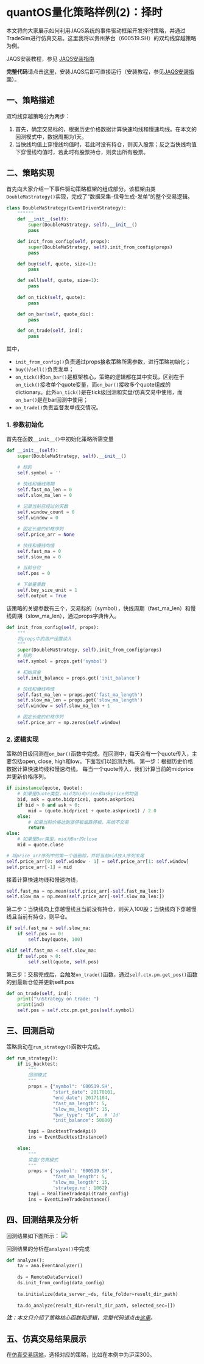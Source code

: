 # quantOS量化策略样例(2)：择时

本文将向大家展示如何利用JAQS系统的事件驱动框架开发择时策略，并通过TradeSim进行仿真交易。这里我将以贵州茅台（600519.SH）的双均线穿越策略为例。

JAQS安装教程，参见 [JAQS安装指南](https://github.com/quantOS-org/JAQS/blob/master/doc/install.md)

**完整代码**请点击[这里](https://github.com/quantOS-org/JAQS/tree/master/example/eventdriven)，安装JAQS后即可直接运行（安装教程，参见[JAQS安装指南](https://github.com/quantOS-org/JAQS/blob/master/doc/install.md)）。

## 一、策略描述
双均线穿越策略分为两步：
1. 首先，确定交易标的，根据历史价格数据计算快速均线和慢速均线。在本文的回测模式中，数据周期为1天。
2. 当快线均值上穿慢线均值时，若此时没有持仓，则买入股票；反之当快线均值下穿慢线均值时，若此时有股票持仓，则卖出所有股票。

## 二、策略实现
首先向大家介绍一下事件驱动策略框架的组成部分。该框架由类`DoubleMaStrategy()`实现，完成了“数据采集-信号生成-发单”的整个交易逻辑。
```python
class DoubleMaStrategy(EventDrivenStrategy):
    """"""
    def __init__(self):
        super(DoubleMaStrategy, self).__init__()
        pass

    def init_from_config(self, props):
        super(DoubleMaStrategy, self).init_from_config(props)
        pass

    def buy(self, quote, size=1):
        pass

    def sell(self, quote, size=1):
        pass
    
    def on_tick(self, quote):
        pass

    def on_bar(self, quote_dic):
        pass

    def on_trade(self, ind):
        pass
```
其中，

 - `init_from_config()`负责通过props接收策略所需参数，进行策略初始化；
 - `buy()`/`sell()`负责发单；
 - `on_tick()`和`on_bar()`是框架核心，策略的逻辑都在其中实现，区别在于`on_tick()`接收单个quote变量，而`on_bar()`接收多个quote组成的dictionary。此外`on_tick()`是在tick级回测和实盘/仿真交易中使用，而`on_bar()`是在bar回测中使用；
 - `on_trade()`负责监督发单成交情况。

### 1. 参数初始化
首先在函数`__init__()`中初始化策略所需变量
```python
def __init__(self):
    super(DoubleMaStrategy, self).__init__()

    # 标的
    self.symbol = ''

    # 快线和慢线周期
    self.fast_ma_len = 0
    self.slow_ma_len = 0
    
    # 记录当前已经过的天数
    self.window_count = 0
    self.window = 0

    # 固定长度的价格序列
    self.price_arr = None

    # 快线和慢线均值
    self.fast_ma = 0
    self.slow_ma = 0

    # 当前仓位
    self.pos = 0

    # 下单量乘数
    self.buy_size_unit = 1
    self.output = True
```
该策略的关键参数有三个，交易标的（symbol），快线周期（fast_ma_len）和慢线周期（slow_ma_len），通过props字典传入。
```python
def init_from_config(self, props):
    """
    将props中的用户设置读入
    """
    super(DoubleMaStrategy, self).init_from_config(props)
    # 标的
    self.symbol = props.get('symbol')

    # 初始资金
    self.init_balance = props.get('init_balance')

    # 快线和慢线均值
    self.fast_ma_len = props.get('fast_ma_length')
    self.slow_ma_len = props.get('slow_ma_length')
    self.window = self.slow_ma_len + 1

    # 固定长度的价格序列
    self.price_arr = np.zeros(self.window)

```
### 2. 逻辑实现
策略的日级回测在`on_bar()`函数中完成。在回测中，每天会有一个quote传入，主要包括open, close, high和low。下面我们以回测为例。
第一步：根据历史价格数据计算快速均线和慢速均线。
每当一个quote传入，我们计算当前的midprice并更新价格序列。
```python
if isinstance(quote, Quote):
    # 如果是Quote类型，mid为bidprice和askprice的均值
    bid, ask = quote.bidprice1, quote.askprice1
    if bid > 0 and ask > 0:
        mid = (quote.bidprice1 + quote.askprice1) / 2.0
    else:
        # 如果当前价格达到涨停板或跌停板，系统不交易
        return
else:
    # 如果是Bar类型，mid为Bar的close
    mid = quote.close

# 将price_arr序列中的第一个值删除，并将当前mid放入序列末尾
self.price_arr[0: self.window - 1] = self.price_arr[1: self.window]
self.price_arr[-1] = mid
```
接着计算快速均线和慢速均线，
```python
self.fast_ma = np.mean(self.price_arr[-self.fast_ma_len:])
self.slow_ma = np.mean(self.price_arr[-self.slow_ma_len:])
```
第二步：当快线向上穿越慢线且当前没有持仓，则买入100股；当快线向下穿越慢线且当前有持仓，则平仓。
```python
if self.fast_ma > self.slow_ma:
    if self.pos == 0:
        self.buy(quote, 100)

elif self.fast_ma < self.slow_ma:
    if self.pos > 0:
        self.sell(quote, self.pos)
```
第三步：交易完成后，会触发`on_trade()`函数，通过`self.ctx.pm.get_pos()`函数的到最新仓位并更新self.pos
```python
def on_trade(self, ind):
    print("\nStrategy on trade: ")
    print(ind)
    self.pos = self.ctx.pm.get_pos(self.symbol)
```
## 三、回测启动
策略启动在`run_strategy()`函数中完成。
```python
def run_strategy():
    if is_backtest:
        """
        回测模式
        """
        props = {"symbol": '600519.SH',
                 "start_date": 20170101,
                 "end_date": 20171104,
                 "fast_ma_length": 5,
                 "slow_ma_length": 15,
                 "bar_type": "1d",  # '1d'
                 "init_balance": 50000}

        tapi = BacktestTradeApi()
        ins = EventBacktestInstance()
        
    else:
        """
        实盘/仿真模式
        """
        props = {'symbol': '600519.SH',
                 "fast_ma_length": 5,
                 "slow_ma_length": 15,
                 'strategy.no': 1062}
        tapi = RealTimeTradeApi(trade_config)
        ins = EventLiveTradeInstance()
```
## 四、回测结果及分析
回测结果如下图所示：
![](https://github.com/quantOS-org/quantOSUserGuide/blob/master/assets/doubleMA.png?raw=true)

回测结果的分析在`analyze()`中完成
```python
def analyze():
    ta = ana.EventAnalyzer()
     
    ds = RemoteDataService()
    ds.init_from_config(data_config)
    
    ta.initialize(data_server_=ds, file_folder=result_dir_path)
    
    ta.do_analyze(result_dir=result_dir_path, selected_sec=[])
```
*__注__：本文只介绍了策略核心函数和逻辑，完整代码请点击[这里](https://github.com/quantOS-org/JAQS/blob/master/example/eventdriven/DoubleMA.py)。*

## 五、仿真交易结果展示
在[仿真交易网站](https://www.quantos.org/tradesim/trade.html)，选择对应的策略，比如在本例中为沪深300。
